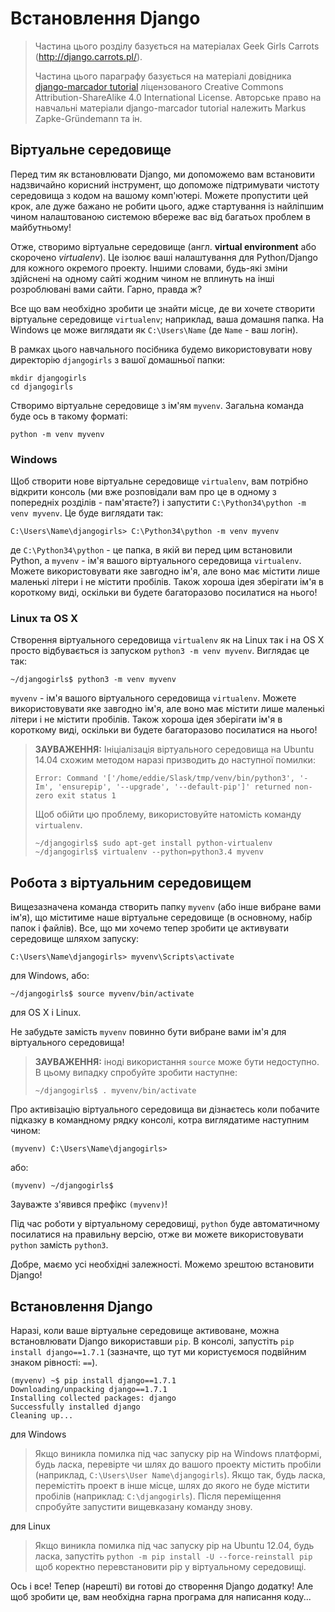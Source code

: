 # Встановлення Django

> Частина цього розділу базується на матеріалах Geek Girls Carrots (http://django.carrots.pl/).
> 
> Частина цього параграфу базується на матеріалі довідника [django-marcador tutorial][1] ліцензованого Creative Commons Attribution-ShareAlike 4.0 International License. Авторське право на навчальні матеріали django-marcador tutorial належить Markus Zapke-Gründemann та ін.

 [1]: http://django-marcador.keimlink.de/

## Віртуальне середовище

Перед тим як встановлювати Django, ми допоможемо вам встановити надзвичайно корисний інструмент, що допоможе підтримувати чистоту середовища з кодом на вашому комп'ютері. Можете пропустити цей крок, але дуже бажано не робити цього, адже стартування із найліпшим чином налаштованою системою вбереже вас від багатьох проблем в майбутньому!

Отже, створимо віртуальне середовище (англ. **virtual environment** або скорочено *virtualenv*). Це ізолює ваші налаштування для Python/Django для кожного окремого проекту. Іншими словами, будь-які зміни здійснені на одному сайті жодним чином не вплинуть на інші розроблювані вами сайти. Гарно, правда ж?

Все що вам необхідно зробити це знайти місце, де ви хочете створити віртуальне середовище `virtualenv`; наприклад, ваша домашня папка. На Windows це може виглядати як `C:\Users\Name` (де `Name` - ваш логін).

В рамках цього навчального посібника будемо використовувати нову директорію `djangogirls` з вашої домашньої папки:

    mkdir djangogirls
    cd djangogirls
    

Створимо віртуальне середовище з ім'ям `myvenv`. Загальна команда буде ось в такому форматі:

    python -m venv myvenv
    

### Windows

Щоб створити нове віртуальне середовище `virtualenv`, вам потрібно відкрити консоль (ми вже розповідали вам про це в одному з попередніх розділів - пам'ятаєте?) і запустити `C:\Python34\python -m venv myvenv`. Це буде виглядати так:

    C:\Users\Name\djangogirls> C:\Python34\python -m venv myvenv
    

де `C:\Python34\python` - це папка, в якій ви перед цим встановили Python, а `myvenv` - ім'я вашого віртуального середовища `virtualenv`. Можете використовувати яке завгодно ім'я, але воно має містити лише маленькі літери і не містити пробілів. Також хороша ідея зберігати ім'я в короткому виді, оскільки ви будете багаторазово посилатися на нього!

### Linux та OS X

Створення віртуального середовища `virtualenv` як на Linux так і на OS X просто відбувається із запуском `python3 -m venv myvenv`. Виглядає це так:

    ~/djangogirls$ python3 -m venv myvenv
    

`myvenv` - ім'я вашого віртуального середовища `virtualenv`. Можете використовувати яке завгодно ім'я, але воно має містити лише маленькі літери і не містити пробілів. Також хороша ідея зберігати ім'я в короткому виді, оскільки ви будете багаторазово посилатися на нього!

> **ЗАУВАЖЕННЯ:** Ініціалізація віртуального середовища на Ubuntu 14.04 схожим методом наразі призводить до наступної помилки:
> 
>     Error: Command '['/home/eddie/Slask/tmp/venv/bin/python3', '-Im', 'ensurepip', '--upgrade', '--default-pip']' returned non-zero exit status 1
>     
> 
> Щоб обійти цю проблему, використовуйте натомість команду `virtualenv`.
> 
>     ~/djangogirls$ sudo apt-get install python-virtualenv
>     ~/djangogirls$ virtualenv --python=python3.4 myvenv
>     

## Робота з віртуальним середовищем

Вищезазначена команда створить папку `myvenv` (або інше вибране вами ім'я), що міститиме наше віртуальне середовище (в основному, набір папок і файлів). Все, що ми хочемо тепер зробити це активувати середовище шляхом запуску:

    C:\Users\Name\djangogirls> myvenv\Scripts\activate
    

для Windows, або:

    ~/djangogirls$ source myvenv/bin/activate
    

для OS X і Linux.

Не забудьте замість `myvenv` повинно бути вибране вами ім'я для віртуального середовища!

> **ЗАУВАЖЕННЯ:** іноді використання `source` може бути недоступно. В цьому випадку спробуйте зробити наступне: 
> 
>     ~/djangogirls$ . myvenv/bin/activate
>     

Про активізацію віртуального середовища ви дізнаєтесь коли побачите підказку в командному рядку консолі, котра виглядатиме наступним чином:

    (myvenv) C:\Users\Name\djangogirls>
    

або:

    (myvenv) ~/djangogirls$
    

Зауважте з'явився префікс `(myvenv)`!

Під час роботи у віртуальному середовищі, `python` буде автоматичному посилатися на правильну версію, отже ви можете використовувати `python` замість `python3`.

Добре, маємо усі необхідні залежності. Можемо зрештою встановити Django!

## Встановлення Django

Наразі, коли ваше віртуальне середовище активоване, можна встановлювати Django використавши `pip`. В консолі, запустіть `pip install django==1.7.1` (зазначте, що тут ми користуємося подвійним знаком рівності: `==`).

    (myvenv) ~$ pip install django==1.7.1
    Downloading/unpacking django==1.7.1
    Installing collected packages: django
    Successfully installed django
    Cleaning up...
    

для Windows

> Якщо виникла помилка під час запуску pip на Windows платформі, будь ласка, перевірте чи шлях до вашого проекту містить пробіли (наприклад, `C:\Users\User Name\djangogirls`). Якщо так, будь ласка, перемістіть проект в інше місце, шлях до якого не буде містити пробілів (наприклад: `C:\djangogirls`). Після переміщення спробуйте запустити вищевказану команду знову.

для Linux

> Якщо виникла помилка під час запуску pip на Ubuntu 12.04, будь ласка, запустіть `python -m pip install -U --force-reinstall pip` щоб коректно перевстановити pip у віртуальному середовищі.

Ось і все! Тепер (нарешті) ви готові до створення Django додатку! Але щоб зробити це, вам необхідна гарна програма для написання коду...